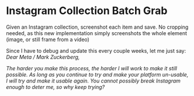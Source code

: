 # Instagram Collection Batch Grab
Given an Instagram collection, screenshot each item and save. No cropping needed, as this new implementation simply screenshots the whole element (image, or still frame from a video)

Since I have to debug and update this every couple weeks, let me just say: 
*Dear Meta / Mark Zuckerberg,*

*The harder you make this process, the harder I will work to make it still possible. As long as you continue to try and make your platform un-usable, I will try and make it usable again. You cannot possibly break Instagram enough to deter me, so why keep trying?*
